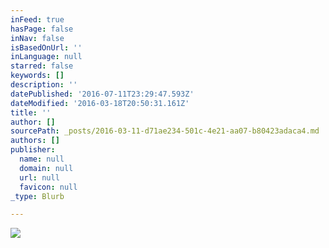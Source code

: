 ```yaml
---
inFeed: true
hasPage: false
inNav: false
isBasedOnUrl: ''
inLanguage: null
starred: false
keywords: []
description: ''
datePublished: '2016-07-11T23:29:47.593Z'
dateModified: '2016-03-18T20:50:31.161Z'
title: ''
author: []
sourcePath: _posts/2016-03-11-d71ae234-501c-4e21-aa07-b80423adaca4.md
authors: []
publisher:
  name: null
  domain: null
  url: null
  favicon: null
_type: Blurb

---
```

![](https://the-grid-user-content.s3-us-west-2.amazonaws.com/6b7bf81f-0282-4c6e-a716-f2e29b72c9cd.jpg)